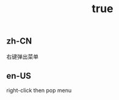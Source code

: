 ﻿---
order: 10
title:
  zh-CN: 右键菜单
  en-US: context menu
---

## zh-CN

右键弹出菜单

## en-US

right-click then pop menu
